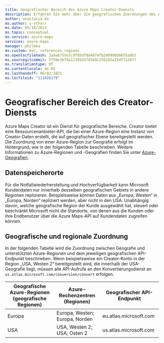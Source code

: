 ```yaml
---
title: Geografischer Bereich des Azure Maps Creator-Diensts
description: Erfahren Sie mehr über die geografischen Zuordnungen des Azure Maps Creator-Diensts in Azure Maps.
author: anastasia-ms
ms.author: v-stharr
ms.date: 05/18/2021
ms.topic: conceptual
ms.service: azure-maps
services: azure-maps
manager: philmea
ms.custom: mvc, references_regions
ms.openlocfilehash: 2a9a6755e7c9785df8d4874fb240996b0655a8b3
ms.sourcegitcommit: 7f59e3b79a12395d37d569c250285a15df7a1077
ms.translationtype: HT
ms.contentlocale: de-DE
ms.lasthandoff: 06/02/2021
ms.locfileid: "111026179"
---
```

# <a name="creator-service-geographic-scope"></a>Geografischer Bereich des Creator-Diensts

Azure Maps Creator ist ein Dienst für geografische Bereiche. Creator bietet eine Ressourcenanbieter-API, die bei einer Azure-Region eine Instanz von Creator-Daten erstellt, die auf geografischer Ebene bereitgestellt werden. Die Zuordnung von einer Azure-Region zur Geografie erfolgt im Hintergrund, wie in der folgenden Tabelle beschrieben. Weitere Informationen zu Azure-Regionen und -Geografien finden Sie unter [Azure-Geografien](https://azure.microsoft.com/global-infrastructure/geographies).

## <a name="data-locations"></a>Datenspeicherorte

Für die Notfallwiederherstellung und Hochverfügbarkeit kann Microsoft Kundendaten nur innerhalb desselben geografischen Gebiets in andere Regionen replizieren. Beispielsweise können Daten aus „Europa, Westen“ in „Europa, Norden“ repliziert werden, aber nicht in den USA.  Unabhängig davon, welche geografische Region der Kunde ausgewählt hat, steuert oder beschränkt Microsoft nicht die Standorte, von denen aus die Kunden oder ihre Endbenutzer über die Azure Maps-API auf Kundendaten zugreifen können.  

## <a name="geographic-and-regional-mapping"></a>Geografische und regionale Zuordnung

In der folgenden Tabelle wird die Zuordnung zwischen Geografie und unterstützten Azure-Regionen und dem jeweiligen geografischen API-Endpunkt beschrieben. Wenn beispielsweise ein Creator-Konto in der Region „USA, Westen 2“ bereitgestellt wird, die innerhalb der USA-Geografie liegt, müssen alle API-Aufrufe an den Konvertierungsdienst an `us.atlas.microsoft.com/conversion/convert` erfolgen.


| Geografische Azure-Regionen (geografische Regionen) | Azure-Rechenzentren (Regionen) | Geografischer API-Endpunkt |
|------------------------|----------------------|-------------|
| Europa| Europa, Westen; Europa, Norden | eu.atlas.microsoft.com |
|USA | USA, Westen 2; USA, Osten 2 | us.atlas.microsoft.com |
